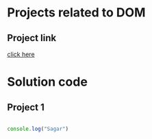 # Projects related to DOM

## Project link
[click here](https://stackblitz.com/edit/stackblitz-starters-pwxz5d?file=index.html)

# Solution code

## Project 1

```javascript

console.log("Sagar")

```